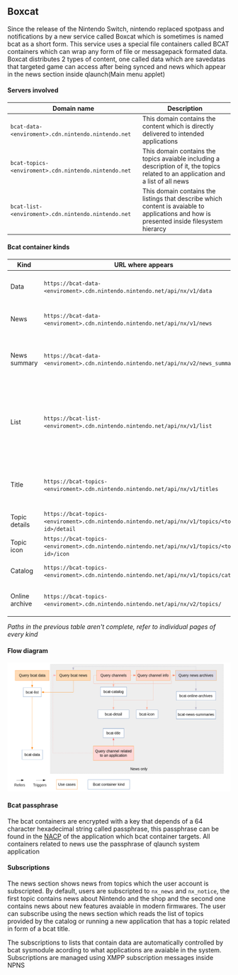 ## Boxcat

Since the release of the Nintendo Switch, nintendo replaced spotpass and notifications by a new service called Boxcat which is sometimes is named bcat as a short form. This service uses a special file containers called BCAT containers which can wrap any form of file or messagepack formated data. Boxcat distributes 2 types of content, one called data which are savedatas that targeted game can access after being synced and news which appear in the news section inside qlaunch(Main menu applet)

#### Servers involved

Domain name | Description
--- | ---
`bcat-data-<enviroment>.cdn.nintendo.nintendo.net` | This domain contains the content which is directly delivered to intended applications
`bcat-topics-<enviroment>.cdn.nintendo.nintendo.net` | This domain contains the topics avaiable including a description of it, the topics related to an application and a list of all news
`bcat-list-<enviroment>.cdn.nintendo.nintendo.net` | This domain contains the listings that describe which content is avaiable to applications and how is presented inside filesystem hierarcy

#### Bcat container kinds

Kind | URL where appears | Description
--- | --- | ---
Data | `https://bcat-data-<enviroment>.cdn.nintendo.nintendo.net/api/nx/v1/data` | The data that is delivered to applications
News | `https://bcat-data-<enviroment>.cdn.nintendo.nintendo.net/api/nx/v1/news` | The standalone complete news
News summary | `https://bcat-data-<enviroment>.cdn.nintendo.nintendo.net/api/nx/v2/news_summaries` | A fragment of a certain news enough to represent it in a list
List | `https://bcat-list-<enviroment>.cdn.nintendo.nintendo.net/api/nx/v1/list` | A list of data containers which composes the filesystem presented to the application
Title | `https://bcat-topics-<enviroment>.cdn.nintendo.nintendo.net/api/nx/v1/titles` | Contains the name of the topic associated to an application
Topic details | `https://bcat-topics-<enviroment>.cdn.nintendo.nintendo.net/api/nx/v1/topics/<topic id>/detail` | Description of a topic
Topic icon | `https://bcat-topics-<enviroment>.cdn.nintendo.nintendo.net/api/nx/v1/topics/<topic id>/icon` | Icon of a topic
Catalog | `https://bcat-topics-<enviroment>.cdn.nintendo.nintendo.net/api/nx/v1/topics/catalog` | The list of avaiable topics
Online archive | `https://bcat-topics-<enviroment>.cdn.nintendo.nintendo.net/api/nx/v2/topics/` | List of news summaries avaiable for a topic

*Paths in the previous table aren't complete, refer to individual pages of every kind*

#### Flow diagram

![Bcat Flow](bcat%20flow.png)

#### Bcat passphrase

The bcat containers are encrypted with a key that depends of a 64 character hexadecimal string called passphrase, this passphrase can be found in the [NACP](https://switchbrew.org/wiki/NACP_Format) of the application which bcat container targets. All containers related to news use the passphrase of qlaunch system application

#### Subscriptions

The news section shows news from topics which the user account is subscripted. By default, users are subscripted to `nx_news` and `nx_notice`, the first topic contains news about Nintendo and the shop and the second one contains news about new features avaiable in modern firmwares. The user can subscribe using the news section which reads the list of topics provided by the catalog or running a new application that has a topic related in form of a bcat title.

The subscriptions to lists that contain data are automatically controlled by bcat sysmodule acording to what applications are avaiable in the system. Subscriptions are managed using XMPP subscription messages inside NPNS